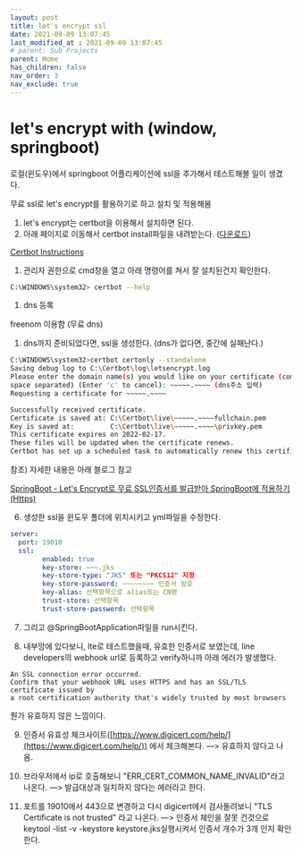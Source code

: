 ```yaml
---
layout: post
title: let's encrypt ssl
date: 2021-09-09 13:07:45
last_modified_at : 2021-09-09 13:07:45
# parent: Sub Projects
parent: Home
has_children: false
nav_order: 3
nav_exclude: true
---
```


# let's encrypt with (window, springboot)

로컬(윈도우)에서 springboot 어플리케이션에 ssl을 추가해서 테스트해볼 일이 생겼다.

무료 ssl로 let's encrypt를 활용하기로 하고 설치 및 적용해봄

1. let's encrypt는 certbot을 이용해서 설치하면 된다. 
2. 아래 페이지로 이동해서 certbot install파일을 내려받는다. ([다운로드](https://dl.eff.org/certbot-beta-installer-win32.exe))

[Certbot Instructions](https://certbot.eff.org/instructions?ws=other&os=windows)

1. 관리자 권한으로 cmd창을 열고 아래 명령어를 쳐서 잘 설치된건지 확인한다.

```bash
C:\WINDOWS\system32> certbot --help
```

1. dns 등록

freenom 이용함 (무료 dns)

1. dns까지 준비되었다면, ssl을 생성한다. (dns가 없다면, 중간에 실패난다.)

```bash
C:\WINDOWS\system32>certbot certonly --standalone
Saving debug log to C:\Certbot\log\letsencrypt.log
Please enter the domain name(s) you would like on your certificate (comma and/or
space separated) (Enter 'c' to cancel): ~~~~~.~~~~ (dns주소 입력)
Requesting a certificate for ~~~~~.~~~~

Successfully received certificate.
Certificate is saved at: C:\Certbot\live\~~~~~.~~~~fullchain.pem
Key is saved at:         C:\Certbot\live\~~~~~.~~~~\privkey.pem
This certificate expires on 2022-02-17.
These files will be updated when the certificate renews.
Certbot has set up a scheduled task to automatically renew this certificate in the background.
```

참조) 자세한 내용은 아래 블로그 참고

[SpringBoot - Let's Encrypt로 무료 SSL인증서를 발급받아 SpringBoot에 적용하기(Https)](https://galid1.tistory.com/612)

6. 생성한 ssl을 윈도우 폴더에 위치시키고 yml파일을 수정한다.

```yaml
server:
  port: 19010
  ssl:
        enabled: true
        key-store: ~~~.jks
        key-store-type: "JKS" 또는 "PKCS12" 지정 
        key-store-password: ~~~~~~~~ 인증서 암호
        key-alias: 선택항목으로 alias또는 CN명
        trust-store: 선택항목
        trust-store-password: 선택항목
```

7. 그리고 @SpringBootApplication파일을 run시킨다.

8. 내부망에 있다보니, lte로 테스트했을때, 유효한 인증서로 보였는데, line developers의 webhook url로 등록하고 verify하니까 아래 에러가 발생했다.

```
An SSL connection error occurred. 
Confirm that your webhook URL uses HTTPS and has an SSL/TLS certificate issued by 
a root certification authority that's widely trusted by most browsers
```

뭔가 유효하지 않은 느낌이다.

9. 인증서 유효성 체크사이트([https://www.digicert.com/help/](https://www.digicert.com/help/)) 에서 체크해본다. —> 유효하지 않다고 나옴.

1. 브라우저에서 ip로 호출해보니 "ERR_CERT_COMMON_NAME_INVALID"라고 나온다. —> 발급대상과 일치하지 않다는 에러라고 한다.
2. 포트를 19010에서 443으로 변경하고 다시 digicert에서 검사돌려보니 "TLS Certificate is not trusted" 라고 나온다. —> 인증서 체인을 잘못 건것으로 keytool -list -v -keystore keystore.jks실행시켜서 인증서 개수가 3개 인지 확인한다.